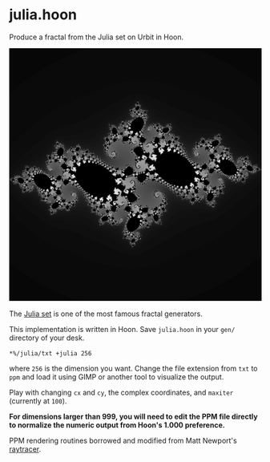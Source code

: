 # julia.hoon

Produce a fractal from the Julia set on Urbit in Hoon.

![](./dragon1024-0.png)

The [Julia set]() is one of the most famous fractal generators.

This implementation is written in Hoon.  Save `julia.hoon` in your `gen/` directory of your desk.

    *%/julia/txt +julia 256

where `256` is the dimension you want.  Change the file extension from `txt` to `ppm` and load it using GIMP or another tool to visualize the output.

Play with changing `cx` and `cy`, the complex coordinates, and `maxiter` (currently at `100`).

**For dimensions larger than 999, you will need to edit the PPM file directly to normalize the numeric output from Hoon's 1.000 preference.**

PPM rendering routines borrowed and modified from Matt Newport's [raytracer](https://gist.github.com/mattnewport/f3eaa71c3f71cafe83da541cf3c052ae).
